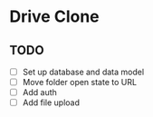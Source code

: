 # Drive Clone

## TODO

- [ ] Set up database and data model
- [ ] Move folder open state to URL
- [ ] Add auth
- [ ] Add file upload
